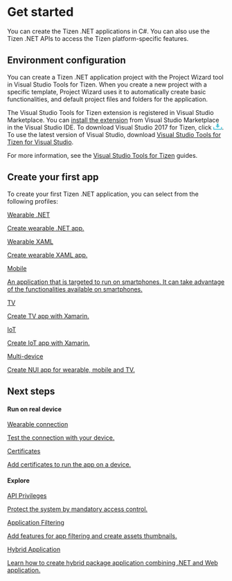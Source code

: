 # Get started

You can create the Tizen .NET applications in C#. You can also use the Tizen .NET APIs to access the Tizen platform-specific features.

## Environment configuration

You can create a Tizen .NET application project with the Project Wizard tool in Visual Studio Tools for Tizen. When you create a new project with a specific template, Project Wizard uses it to automatically create basic functionalities, and default project files and folders for the application.

The Visual Studio Tools for Tizen extension is registered in Visual Studio Marketplace. You can [install the extension](../../vstools/install.md) from Visual Studio Marketplace in the Visual Studio IDE. To download Visual Studio 2017 for Tizen, click [![Download](media/ic_docs_download.png)](https://marketplace.visualstudio.com/items?itemName=tizen.VisualStudioToolsforTizen). To use the latest version of Visual Studio, download [Visual Studio Tools for Tizen for Visual Studio](https://marketplace.visualstudio.com/items?itemName=tizen.VSToolsforTizen).

For more information, see the [Visual Studio Tools for Tizen](../../vstools/index.md) guides.

## Create your first app

To create your first Tizen .NET application, you can select from the following profiles:

<div class="row cards-container-infra">
    <div class="col col-6">
        <a href="wearable/first-app.md" class="card card-infra card-neutral h-100">
            <div class="card-body">
                <p class="h3 card-title">Wearable .NET</p>
                <p class="card-text">Create wearable .NET app.</p>
            </div>
        </a>
    </div>
    <div class="col col-6">
        <a href="wearable/first-xaml-app.md" class="card card-infra card-neutral h-100">
            <div class="card-body">
                <p class="h3 card-title">Wearable XAML</p>
                <p class="card-text">Create wearable XAML app.</p>
            </div>
        </a>
    </div>
    <div class="col col-6">
        <a href="mobile/first-app.md" class="card card-infra card-neutral h-100">
            <div class="card-body">
                <p class="h3 card-title">Mobile</p>
                <p class="card-text">An application that is targeted to run on smartphones. It can take advantage of the functionalities available on smartphones.</p>
            </div>
        </a>
    </div>
    <div class="col col-6">
        <a href="tv/first-app.md" class="card card-infra card-neutral h-100">
            <div class="card-body">
                <p class="h3 card-title">TV</p>
                <p class="card-text">Create TV app with Xamarin.</p>
            </div>
        </a>
    </div>
    <div class="col col-6">
        <a href="iot/first-app.md" class="card card-infra card-neutral h-100">
            <div class="card-body">
                <p class="h3 card-title">IoT</p>
                <p class="card-text">Create IoT app with Xamarin.</p>
            </div>
        </a>
    </div>
    <div class="col col-6">
        <a href="nui/first-app.md" class="card card-infra card-neutral h-100">
            <div class="card-body">
                <p class="h3 card-title">Multi-device</p>
                <p class="card-text">Create NUI app for wearable, mobile and TV.</p>
            </div>
        </a>
    </div>
</div>

## Next steps

#### Run on real device

<div class="row cards-container-infra">
    <div class="col col-6">
        <a href="wearable-connection/index.md" class="card card-infra card-neutral h-100">
            <div class="card-body">
                <p class="h3 card-title">Wearable connection</p>
                <p class="card-text">Test the connection with your device.</p>
            </div>
        </a>
    </div>
    <div class="col col-6">
        <a href="certificates/index.md" class="card card-infra card-neutral h-100">
            <div class="card-body">
                <p class="h3 card-title">Certificates</p>
                <p class="card-text">Add certificates to run the app on a device.</p>
            </div>
        </a>
    </div>
</div>

#### Explore

<div class="row cards-container-infra">
    <div class="col col-6">
        <a href="api-privileges.md" class="card card-infra card-neutral h-100">
            <div class="card-body">
                <p class="h3 card-title">API Privileges</p>
                <p class="card-text">Protect the system by mandatory access control.</p>
            </div>
        </a>
    </div>
    <div class="col col-6">
        <a href="application-filtering.md" class="card card-infra card-neutral h-100">
            <div class="card-body">
                <p class="h3 card-title">Application Filtering</p>
                <p class="card-text">Add features for app filtering and create assets thumbnails.</p>
            </div>
        </a>
    </div>
    <div class="col col-6">
        <a href="hybrid-application.md" class="card card-infra card-neutral h-100">
            <div class="card-body">
                <p class="h3 card-title">Hybrid Application</p>
                <p class="card-text">Learn how to create hybrid package application combining .NET and Web application.</p>
            </div>
        </a>
    </div>
</div>

